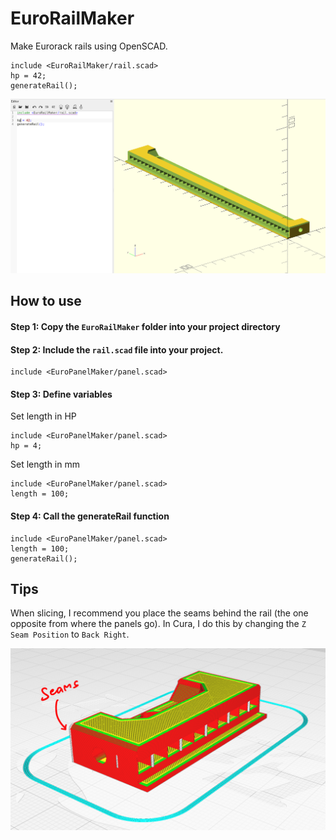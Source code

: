 # EuroRailMaker

Make Eurorack rails using OpenSCAD.

```
include <EuroRailMaker/rail.scad>
hp = 42;
generateRail();
```

![Eurorack rail demo](preview.png)

## How to use

#### Step 1: Copy the `EuroRailMaker` folder into your project directory

#### Step 2: Include the `rail.scad` file into your project.
```
include <EuroPanelMaker/panel.scad>
```

#### Step 3: Define variables
Set length in HP
```
include <EuroPanelMaker/panel.scad>
hp = 4;
```

Set length in mm
```
include <EuroPanelMaker/panel.scad>
length = 100;
```
 
#### Step 4: Call the generateRail function
```
include <EuroPanelMaker/panel.scad>
length = 100;
generateRail();
```

## Tips
When slicing, I recommend you place the seams behind the rail (the one opposite from where the panels go). In Cura, I do this by changing the `Z Seam Position` to `Back Right`.

![Seam location](seams.png)
